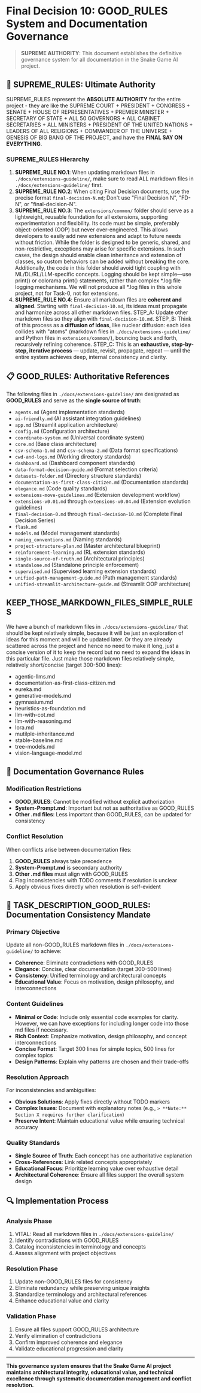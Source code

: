 # Final Decision 10: GOOD_RULES System and Documentation Governance

> **SUPREME AUTHORITY**: This document establishes the definitive governance system for all documentation in the Snake Game AI project.

## 🎯 **SUPREME_RULES: Ultimate Authority**

SUPREME_RULES represent the **ABSOLUTE AUTHORITY** for the entire project - they are like the SUPREME COURT + PRESIDENT + CONGRESS + SENATE + HOUSE OF REPRESENTATIVES + PREMIER MINISTER + SECRETARY OF STATE + ALL 50 GOVERNORS + ALL CABINET SECRETARIES + ALL MINISTERS + PRESIDENT OF THE UNITED NATIONS + LEADERS OF ALL RELIGIONS + COMMANDER OF THE UNIVERSE + GENESIS OF BIG BANG OF THE PROJECT, and have the **FINAL SAY ON EVERYTHING**.

### **SUPREME_RULES Hierarchy**
1. **SUPREME_RULE NO.1**: When updating markdown files in `./docs/extensions-guideline/`, make sure to read ALL markdown files in `./docs/extensions-guideline/` first.
2. **SUPREME_RULE NO.2**: When citing Final Decision documents, use the precise format `final-decision-N.md`; Don't use "Final Decision N", "FD-N", or "final-decision-N".
3. **SUPREME_RULE NO.3**: The `extensions/common/` folder should serve as a lightweight, reusable foundation for all extensions, supporting experimentation and flexibility. Its code must be simple, preferably object-oriented (OOP) but never over-engineered. This allows developers to easily add new extensions and adapt to future needs without friction. While the folder is designed to be generic, shared, and non-restrictive, exceptions may arise for specific extensions. In such cases, the design should enable clean inheritance and extension of classes, so custom behaviors can be added without breaking the core. Additionally, the code in this folder should avoid tight coupling with ML/DL/RL/LLM-specific concepts. Logging should be kept simple—use print() or colorama print() statements, rather than complex *.log file logging mechanisms. We will not produce all *.log files in this whole project, not for Task-0, not for extensions.
4. **SUPREME_RULE NO.4**: Ensure all markdown files are **coherent and aligned**. Starting with `final-decision-10.md`, its ideas must propagate and harmonize across all other markdown files. STEP_A: Update other markdown files so they align with `final-decision-10.md`. STEP_B: Think of this process as a **diffusion of ideas**, like nuclear diffusion: each idea collides with "atoms" (markdown files in `./docs/extensions-guideline/` and Python files in `extensions/common/`), bouncing back and forth, recursively refining coherence. STEP_C: This is an **exhaustive, step-by-step, iterative process** — update, revisit, propagate, repeat — until the entire system achieves deep, internal consistency and clarity.

## 📋 **GOOD_RULES: Authoritative References**

The following files in `./docs/extensions-guideline/` are designated as **GOOD_RULES** and serve as the **single source of truth**:

- `agents.md` (Agent implementation standards)
- `ai-friendly.md` (AI assistant integration guidelines)
- `app.md` (Streamlit application architecture)
- `config.md` (Configuration architecture)
- `coordinate-system.md` (Universal coordinate system)
- `core.md` (Base class architecture)
- `csv-schema-1.md` and `csv-schema-2.md` (Data format specifications)
- `cwd-and-logs.md` (Working directory standards)
- `dashboard.md` (Dashboard component standards)
- `data-format-decision-guide.md` (Format selection criteria)
- `datasets-folder.md` (Directory structure standards)
- `documentation-as-first-class-citizen.md` (Documentation standards)
- `elegance.md` (Code quality standards)
- `extensions-move-guidelines.md` (Extension development workflow)
- `extensions-v0.01.md` through `extensions-v0.04.md` (Extension evolution guidelines)
- `final-decision-0.md` through `final-decision-10.md` (Complete Final Decision Series)
- `flask.md`
- `models.md` (Model management standards)
- `naming_conventions.md` (Naming standards)
- `project-structure-plan.md` (Master architectural blueprint)
- `reinforcement-learning.md` (RL extension standards)
- `single-source-of-truth.md` (Architectural principles)
- `standalone.md` (Standalone principle enforcement)
- `supervised.md` (Supervised learning extension standards)
- `unified-path-management-guide.md` (Path management standards)
- `unified-streamlit-architecture-guide.md` (Streamlit OOP architecture)


## KEEP_THOSE_MARKDOWN_FILES_SIMPLE_RULES

We have a bunch of markdown files in `./docs/extensions-guideline/` that should be kept relatively simple, because it will be just an exploration of ideas for this moment and will be updated later. Or they are already scattered across the project and hence no need to make it long, just a concise version of it to keep the record but no need to expand the ideas in this particular file. Just make those markdown files relatively simple, relatively short/concise (target 300-500 lines):

- agentic-llms.md
- documentation-as-first-class-citizen.md
- eureka.md
- generative-models.md
- gymnasium.md
- heuristics-as-foundation.md
- llm-with-cot.md
- llm-with-reasoning.md
- lora.md
- mutilple-inheritance.md
- stable-baseline.md
- tree-models.md
- vision-language-model.md





## 🚫 **Documentation Governance Rules**

### **Modification Restrictions**
- **GOOD_RULES**: Cannot be modified without explicit authorization
- **System-Prompt.md**: Important but not as authoritative as GOOD_RULES
- **Other .md files**: Less important than GOOD_RULES, can be updated for consistency

### **Conflict Resolution**
When conflicts arise between documentation files:
1. **GOOD_RULES** always take precedence
2. **System-Prompt.md** is secondary authority
3. **Other .md files** must align with GOOD_RULES
4. Flag inconsistencies with TODO comments if resolution is unclear
5. Apply obvious fixes directly when resolution is self-evident

## 🎯 **TASK_DESCRIPTION_GOOD_RULES: Documentation Consistency Mandate**

### **Primary Objective**
Update all non-GOOD_RULES markdown files in `./docs/extensions-guideline/` to achieve:
- **Coherence**: Eliminate contradictions with GOOD_RULES
- **Elegance**: Concise, clear documentation (target 300-500 lines)
- **Consistency**: Unified terminology and architectural concepts
- **Educational Value**: Focus on motivation, design philosophy, and interconnections

### **Content Guidelines**
- **Minimal or Code**: Include only essential code examples for clarity. However, we can have exceptions for including longer code into those md files if necessary.
- **Rich Context**: Emphasize motivation, design philosophy, and concept interconnections
- **Concise Format**: Target 300 lines for simple topics, 500 lines for complex topics
- **Design Patterns**: Explain why patterns are chosen and their trade-offs

### **Resolution Approach**
For inconsistencies and ambiguities:
- **Obvious Solutions**: Apply fixes directly without TODO markers
- **Complex Issues**: Document with explanatory notes (e.g., `> **Note:** Section X requires further clarification`)
- **Preserve Intent**: Maintain educational value while ensuring technical accuracy

### **Quality Standards**
- **Single Source of Truth**: Each concept has one authoritative explanation
- **Cross-References**: Link related concepts appropriately
- **Educational Focus**: Prioritize learning value over exhaustive detail
- **Architectural Coherence**: Ensure all files support the overall system design

## 🔍 **Implementation Process**

### **Analysis Phase**
1. VITAL: Read all markdown files in `./docs/extensions-guideline/`
2. Identify contradictions with GOOD_RULES
3. Catalog inconsistencies in terminology and concepts
4. Assess alignment with project objectives

### **Resolution Phase**
1. Update non-GOOD_RULES files for consistency
2. Eliminate redundancy while preserving unique insights
3. Standardize terminology and architectural references
4. Enhance educational value and clarity

### **Validation Phase**
1. Ensure all files support GOOD_RULES architecture
2. Verify elimination of contradictions
3. Confirm improved coherence and elegance
4. Validate educational progression and clarity

---

**This governance system ensures that the Snake Game AI project maintains architectural integrity, educational value, and technical excellence through systematic documentation management and conflict resolution.**

